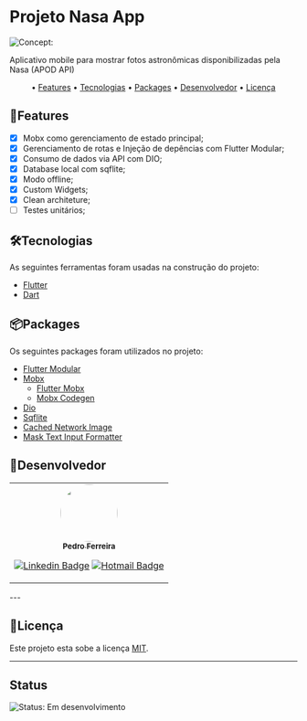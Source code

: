 # Projeto Nasa App

![Concept:](https://img.shields.io/badge/Concept-MVP-green)

Aplicativo mobile para mostrar fotos astronômicas disponibilizadas pela Nasa (APOD API)

<p align="center"> • 
 <a href="#features">Features</a> •
 <a href="#tecnologias">Tecnologias</a> • 
 <a href="#packages">Packages</a> • 
 <a href="#desenvolvedores">Desenvolvedor</a> •
 <a href="#licença">Licença</a>
</p>

## 🧩Features

- [x] Mobx como gerenciamento de estado principal;
- [x] Gerenciamento de rotas e Injeção de depências com Flutter Modular;
- [x] Consumo de dados via API com DIO;
- [x] Database local com sqflite;
- [x] Modo offline;
- [x] Custom Widgets;
- [x] Clean architeture;
- [ ] Testes unitários;

## 🛠Tecnologias

As seguintes ferramentas foram usadas na construção do projeto:

- [Flutter](https://flutter.dev/)
- [Dart](https://dart.dev/)

## 📦Packages

Os seguintes packages foram utilizados no projeto:

- [Flutter Modular](https://pub.dev/packages?q=flutter_modular)
- [Mobx](https://pub.dev/packages/mobx)
  - [Flutter Mobx](https://pub.dev/packages/flutter_mobx)
  - [Mobx Codegen](https://pub.dev/packages/mobx_codegen)
- [Dio](https://pub.dev/packages/dio)
- [Sqflite](https://pub.dev/packages/sqflite)
- [Cached Network Image](https://pub.dev/packages/cached_network_image)
- [Mask Text Input Formatter](https://pub.dev/packages/mask_text_input_formatter)

## 📱Desenvolvedor

<table>
<tr>

<td>
<div align="center">
<a href="https://github.com/pedroenrre">
 <img style="border-radius: 50%;" src="https://media-exp1.licdn.com/dms/image/C4E03AQHPHYy0A_IJnw/profile-displayphoto-shrink_800_800/0/1544548714728?e=1655942400&v=beta&t=iAyuaelGr1QrDwl2Wa7KVld7FtJBJ_86iNUdCBWnf-Q" width="100px;" alt=""/>
 <br />
 <sub><b>Pedro Ferreira</b></sub></a> <a href="https://github.com/pedroenrre" title="Github"></a>
<p>

[![Linkedin Badge](https://img.shields.io/badge/-Pedro-blue?style=flat-square&logo=Linkedin&logoColor=white&link=https://www.linkedin.com/in/pedro-ferreira-a825758b/)](https://www.linkedin.com/in/pedro-ferreira-a825758b/)
[![Hotmail Badge](https://img.shields.io/badge/-Hotmail-0078D4?style=flat-square&logo=microsoft-outlook&logoColor=white&link=mailto:pedro_enrre@hotmail.com)](mailto:pedro_enrre@hotmail.com)

</div>
</td>

</tr>
</table>
---

## 📝Licença

Este projeto esta sobe a licença [MIT](./LICENSE).

---

## Status

![Status: Em desenvolvimento](https://img.shields.io/badge/Status-Em%20desenvolvimento-blue)
